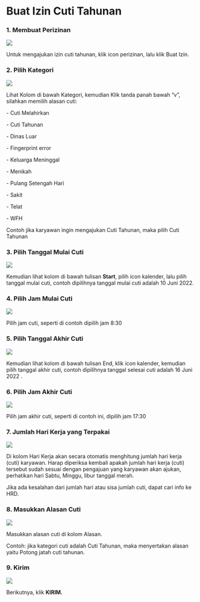 # Buat Izin Cuti Tahunan

### 1. Membuat Perizinan&#x20;

![](<../.gitbook/assets/Untitled design (6).png>)

Untuk mengajukan izin cuti tahunan, klik icon perizinan, lalu klik Buat Izin.



### 2. Pilih Kategori

![](<../.gitbook/assets/image (23).png>)

Lihat Kolom di bawah Kategori, kemudian Klik tanda panah bawah “v”, silahkan memilih alasan cuti:

\-  Cuti Melahirkan

\-  Cuti Tahunan

\-  Dinas Luar

\-  Fingerprint error

\-  Keluarga Meninggal

\-  Menikah

\-  Pulang Setengah Hari

\-  Sakit

\- Telat

\- WFH

Contoh jika karyawan ingin mengajukan Cuti Tahunan, maka pilih Cuti Tahunan

### 3. Pilih Tanggal Mulai Cuti

![](<../.gitbook/assets/image (28).png>)

Kemudian lihat kolom di bawah tulisan **Start**, pilih icon kalender, lalu pilih tanggal mulai cuti, contoh dipilihnya  tanggal mulai cuti adalah 10 Juni 2022.

### 4. Pilih Jam Mulai Cuti

![](<../.gitbook/assets/image (8).png>)

Pilih jam cuti, seperti di contoh dipilih jam 8:30

### 5. Pilih Tanggal Akhir Cuti

![](<../.gitbook/assets/image (36).png>)

Kemudian lihat kolom di bawah tulisan End, klik icon kalender, kemudian pilih tanggal akhir cuti, contoh dipilihnya  tanggal selesai cuti adalah 16 Juni 2022 .

### 6. Pilih Jam Akhir Cuti

![](<../.gitbook/assets/image (35).png>)

Pilih jam akhir cuti, seperti di contoh ini, dipilih jam 17:30

### 7. Jumlah Hari Kerja yang Terpakai

![](<../.gitbook/assets/image (12) (1).png>)

Di kolom Hari Kerja akan secara otomatis menghitung jumlah hari kerja (cuti) karyawan. Harap diperiksa kembali apakah jumlah hari kerja (cuti) tersebut sudah sesuai dengan pengajuan yang karyawan akan ajukan, perhatikan hari Sabtu, Minggu, libur tanggal merah.

Jika ada kesalahan dari jumlah hari atau sisa jumlah cuti, dapat cari info ke HRD.

### **8**. Masukkan Alasan Cuti

![](<../.gitbook/assets/image (13) (1).png>)

Masukkan alasan cuti di kolom Alasan.

Contoh: jika kategori cuti adalah Cuti Tahunan, maka menyertakan alasan yaitu Potong jatah cuti tahunan.

### **9. Kirim**

![](<../.gitbook/assets/image (34) (1).png>)

Berikutnya, klik **KIRIM.**
